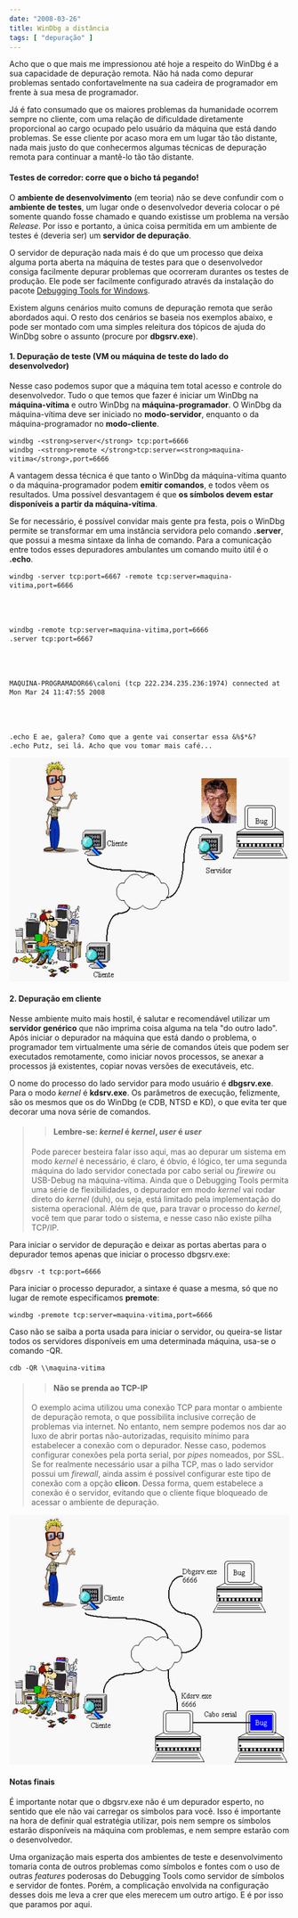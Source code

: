 ```yaml
---
date: "2008-03-26"
title: WinDbg a distância
tags: [ "depuração" ]
---
```


Acho que o que mais me impressionou até hoje a respeito do WinDbg é a sua capacidade de depuração remota. Não há nada como depurar problemas sentado confortavelmente na sua cadeira de programador em frente à sua mesa de programador.

Já é fato consumado que os maiores problemas da humanidade ocorrem sempre no cliente, com uma relação de dificuldade diretamente proporcional ao cargo ocupado pelo usuário da máquina que está dando problemas. Se esse cliente por acaso mora em um lugar tão tão distante, nada mais justo do que conhecermos algumas técnicas de depuração remota para continuar a mantê-lo tão tão distante.




#### Testes de corredor: corre que o bicho tá pegando!


O **ambiente de desenvolvimento** (em teoria) não se deve confundir com o **ambiente de testes**, um lugar onde o desenvolvedor deveria colocar o pé somente quando fosse chamado e quando existisse um problema na versão _Release_. Por isso e portanto, a única coisa permitida em um ambiente de testes é (deveria ser) um **servidor de depuração**.

O servidor de depuração nada mais é do que um processo que deixa alguma porta aberta  na máquina de testes para que o desenvolvedor consiga facilmente depurar problemas que ocorreram durantes os testes de produção. Ele pode ser facilmente configurado através da instalação do pacote [Debugging Tools for Windows](http://www.microsoft.com/whdc/devtools/debugging/default.mspx).

Existem alguns cenários muito comuns de depuração remota que serão abordados aqui. O resto dos cenários se baseia nos exemplos abaixo, e pode ser montado com uma simples releitura dos tópicos de ajuda do WinDbg sobre o assunto (procure por **dbgsrv.exe**).


#### 1. Depuração de teste (VM ou máquina de teste do lado do desenvolvedor)


Nesse caso podemos supor que a máquina tem total acesso e controle do desenvolvedor. Tudo o que temos que fazer é iniciar um WinDbg na **máquina-vítima** e outro WinDbg na **máquina-programador**. O WinDbg da máquina-vítima deve ser iniciado no **modo-servidor**, enquanto o da máquina-programador no **modo-cliente**.

    
    windbg -<strong>server</strong> tcp:port=6666
    windbg -<strong>remote </strong>tcp:server=<strong>maquina-vitima</strong>,port=6666


A vantagem dessa técnica é que tanto o WinDbg da máquina-vítima quanto o da máquina-programador podem **emitir comandos**, e todos vêem os resultados. Uma possível desvantagem é que **os símbolos devem estar disponíveis a partir da máquina-vítima**.

Se for necessário, é possível convidar mais gente pra festa, pois o WinDbg permite se transformar em uma instância servidora pelo comando **.server**, que possui a mesma sintaxe da linha de comando. Para a comunicação entre todos esses depuradores ambulantes um comando muito útil é o **.echo**.

    
    windbg -server tcp:port=6667 -remote tcp:server=maquina-vitima,port=6666



    
    windbg -remote tcp:server=maquina-vitima,port=6666
    .server tcp:port=6667



    
    MAQUINA-PROGRAMADOR66\caloni (tcp 222.234.235.236:1974) connected at Mon Mar 24 11:47:55 2008



    
    .echo E ae, galera? Como que a gente vai consertar essa &%$*&?
    .echo Putz, sei lá. Acho que vou tomar mais café...


![Windbg Remote](/images/windbg-remote1.gif)


#### 2. Depuração em cliente


Nesse ambiente muito mais hostil, é salutar e recomendável utilizar um **servidor genérico** que não imprima coisa alguma na tela "do outro lado". Após iniciar o depurador na máquina que está dando o problema, o programador tem virtualmente uma série de comandos úteis que podem ser executados remotamente, como iniciar novos processos, se anexar a processos já existentes, copiar novas versões de executáveis, etc.

O nome do processo do lado servidor para modo usuário é **dbgsrv.exe**. Para o modo _kernel_ é **kdsrv.exe**. Os parâmetros de execução, felizmente, são os mesmos que os do WinDbg (e CDB, NTSD e KD), o que evita ter que decorar uma nova série de comandos.


<blockquote>

> 
> #### Lembre-se: _kernel_ é _kernel_, _user_ é _user_
> 
> 
Pode parecer besteira falar isso aqui, mas ao depurar um sistema em modo _kernel_ é necessário, é claro, é óbvio, é lógico, ter uma segunda máquina do lado servidor conectada por cabo serial ou _firewire_ ou USB-Debug na máquina-vítima. Ainda que o Debugging Tools permita uma série de flexibilidades, o depurador em modo _kernel_ vai rodar direto do _kernel_ (duh), ou seja, está limitado pela implementação do sistema operacional. Além de que, para travar o processo do _kernel_, você tem que parar todo o sistema, e nesse caso não existe pilha TCP/IP.</blockquote>


Para iniciar o servidor de depuração e deixar as portas abertas para o depurador temos apenas que iniciar o processo dbgsrv.exe:

    
    dbgsrv -t tcp:port=6666


Para iniciar o processo depurador, a sintaxe é quase a mesma, só que no lugar de remote especificamos **premote**:

    
    windbg -premote tcp:server=maquina-vitima,port=6666


Caso não se saiba a porta usada para iniciar o servidor, ou queira-se listar todos os servidores disponíveis em uma determinada máquina, usa-se o comando -QR.

    
    cdb -QR \\maquina-vitima




<blockquote>

> 
> #### Não se prenda ao TCP-IP
> 
> 
O exemplo acima utilizou uma conexão TCP para montar o ambiente de depuração remota, o que possibilita inclusive correção de problemas via internet. No entanto, nem sempre podemos nos dar ao luxo de abrir portas não-autorizadas, requisito mínimo para estabelecer a conexão com o depurador. Nesse caso, podemos configurar conexões pela porta serial, por _pipes_ nomeados, por SSL. Se for realmente necessário usar a pilha TCP, mas o lado servidor possui um _firewall_, ainda assim é possível configurar este tipo de conexão com a opção **clicon**. Dessa forma, quem estabelece a conexão é o servidor, evitando que o cliente fique bloqueado de acessar o ambiente de depuração.</blockquote>


![Windbg Remote](/images/windbg-remote2.gif)


#### Notas finais


É importante notar que o dbgsrv.exe não é um depurador esperto, no sentido que ele não vai carregar os símbolos para você. Isso é importante na hora de definir qual estratégia utilizar, pois nem sempre os símbolos estarão disponíveis na máquina com problemas, e nem sempre estarão com o desenvolvedor.

Uma organização mais esperta dos ambientes de teste e desenvolvimento tomaria conta de outros problemas como símbolos e fontes com o uso de outras _features_ poderosas do Debugging Tools como servidor de símbolos e servidor de fontes. Porém, a complicação envolvida na configuração desses dois me leva a crer que eles merecem um outro artigo. E é por isso que paramos por aqui.
